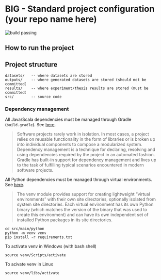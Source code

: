 # BIG - Standard project configuration (your repo name here)

![build passing](https://travis-ci.org/big-unibo/experimental-project.svg?branch=master)

## How to run the project

## Project structure

    datasets/   -- where datasets are stored
    outputs/    -- where generated datasets are stored (should not be committed)
    results/    -- where experiment/thesis results are stored (must be committed)
    src/        -- source code

### Dependency management

All Java/Scala dependencies must be managed through Gradle (`build.gradle`). See [here](https://docs.gradle.org/current/userguide/core_dependency_management.html).

> Software projects rarely work in isolation. In most cases, a project relies on reusable functionality in the form of libraries or is broken up into individual components to compose a modularized system. Dependency management is a technique for declaring, resolving and using dependencies required by the project in an automated fashion. Gradle has built-in support for dependency management and lives up to the task of fulfilling typical scenarios encountered in modern software projects. 

All Python dependencies must be managed through virtual environments. See [here](https://docs.python.org/3/library/venv.html).

> The venv module provides support for creating lightweight “virtual environments” with their own site directories, optionally isolated from system site directories. Each virtual environment has its own Python binary (which matches the version of the binary that was used to create this environment) and can have its own independent set of installed Python packages in its site directories.

    cd src/main/python
    python -m venv venv
    pip install -r requirements.txt

To activate venv in Windows (with bash shell)

    source venv/Scripts/activate

To acivate venv in Linux

    source venv/libs/activate